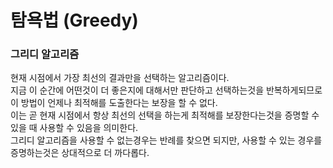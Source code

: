# 탐욕법 (Greedy)

### 그리디 알고리즘
현재 시점에서 가장 최선의 결과만을 선택하는 알고리즘이다.  
지금 이 순간에 어떤것이 더 좋은지에 대해서만 판단하고 선택하는것을 반복하게되므로 이 방법이 언제나 최적해를 도출한다는 보장을 할 수 없다.  
이는 곧 현재 시점에서 항상 최선의 선택을 하는게 최적해를 보장한다는것을 증명할 수 있을 때 사용할 수 있음을 의미한다.  
그리디 알고리즘을 사용할 수 없는경우는 반례를 찾으면 되지만, 사용할 수 있는 경우를 증명하는것은 상대적으로 더 까다롭다.

